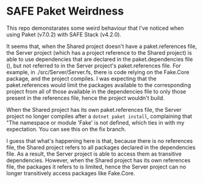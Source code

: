 # SAFE Paket Weirdness

This repo demonstarates some weird behaviour that I've noticed when using Paket (v7.0.2) with SAFE Stack (v4.2.0).

It seems that, when the Shared project doesn't have a paket.references file, the Server project (which has a project reference to the Shared project) is able to use dependencies that are declared in the paket.dependencies file (), but not referred to in the Server project's paket.references file. For example, in ./src/Server/Server.fs, there is code relying on the Fake.Core package, and the project compiles. I was expecting that the paket.references would limit the packages available to the corresponding project from all of those available in the dependencies file to only those present in the references file, hence the project wouldn't build.

When the Shared project has its own paket.references file, the Server project no longer compiles after a `dotnet paket install`, complaining that "The namespace or module 'Fake' is not defined, which ties in with my expectation. You can see this on the fix branch.

I guess that what's happening here is that, because there is no references file, the Shared project refers to all packages declared in the dependencies file. As a result, the Server project is able to access them as transitive dependencies. However, when the Shared project has its own references file, the packages it refers to is limited, hence the Server project can no longer transitively access packages like Fake.Core.
